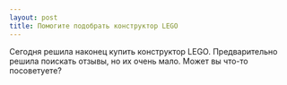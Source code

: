 ```yaml
---
layout: post 
title: Помогите подобрать конструктор LEGO 
--- 
```

Сегодня решила наконец купить конструктор LEGO. Предварительно решила поискать отзывы, но их очень мало. Может вы что-то посоветуете?